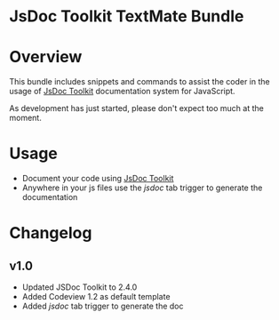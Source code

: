 # JsDoc Toolkit TextMate Bundle

Overview
========

This bundle includes snippets and commands to assist the coder in the usage of [JsDoc Toolkit](http://code.google.com/p/jsdoc-toolkit/) documentation system for JavaScript.

As development has just started, please don't expect too much at the moment.



Usage
=====
* Document your code using [JsDoc Toolkit](http://code.google.com/p/jsdoc-toolkit/)
* Anywhere in your js files use the *jsdoc* tab trigger to generate the documentation

Changelog
=========

v1.0
----
* Updated JSDoc Toolkit to 2.4.0
* Added Codeview 1.2 as default template
* Added *jsdoc* tab trigger to generate the doc
